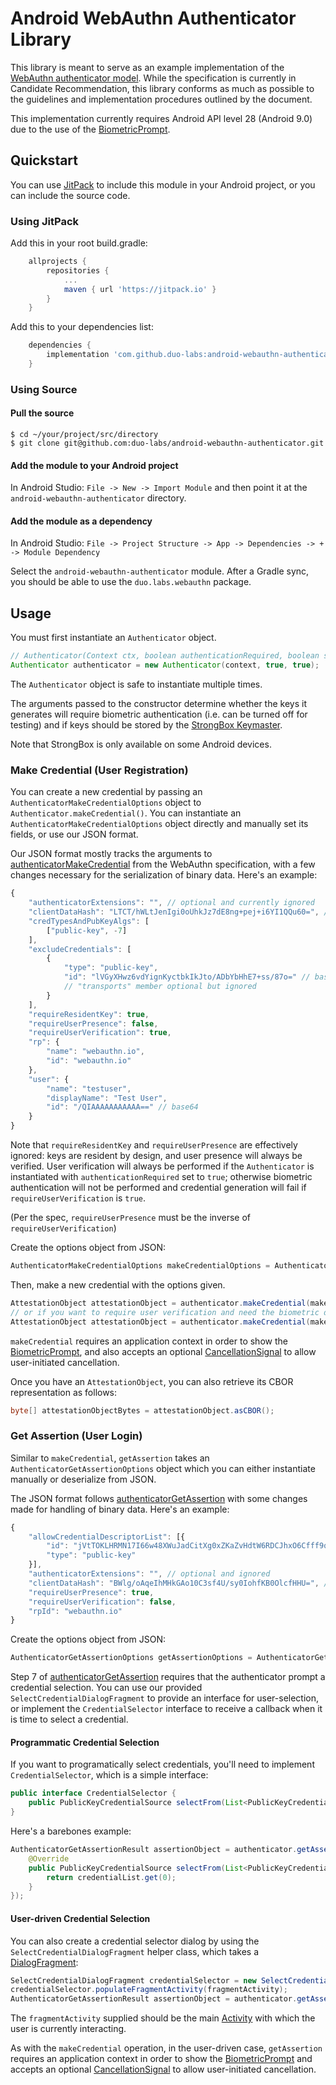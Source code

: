 # Android WebAuthn Authenticator Library

This library is meant to serve as an example implementation of the [WebAuthn
authenticator model](https://www.w3.org/TR/webauthn/#sctn-authenticator-model).
While the specification is currently in Candidate Recommendation, this library
conforms as much as possible to the guidelines and implementation procedures
outlined by the document.

This implementation currently requires Android API level 28 (Android 9.0) due
to the use of the 
[BiometricPrompt](https://developer.android.com/reference/android/hardware/biometrics/BiometricPrompt).

## Quickstart

You can use [JitPack](https://jitpack.io/) to include this module in your Android project, or you can include the source code.

### Using JitPack

Add this in your root build.gradle:

```groovy
    allprojects {
        repositories {
            ...
            maven { url 'https://jitpack.io' }
        }
    }
```
Add this to your dependencies list:

```groovy
    dependencies {
        implementation 'com.github.duo-labs:android-webauthn-authenticator:master-SNAPSHOT'
    }
```

### Using Source

#### Pull the source

```
$ cd ~/your/project/src/directory
$ git clone git@github.com:duo-labs/android-webauthn-authenticator.git
```

#### Add the module to your Android project

In Android Studio: `File -> New -> Import Module` and then point it at the `android-webauthn-authenticator` directory.

#### Add the module as a dependency

In Android Studio: `File -> Project Structure -> App -> Dependencies -> + -> Module Dependency`

Select the `android-webauthn-authenticator` module. After a Gradle sync, you should be able to use the
`duo.labs.webauthn` package.

## Usage

You must first instantiate an `Authenticator` object.

```java
// Authenticator(Context ctx, boolean authenticationRequired, boolean strongboxRequired)
Authenticator authenticator = new Authenticator(context, true, true);
```
The `Authenticator` object is safe to instantiate multiple times.

The arguments passed to the constructor determine whether the keys it generates will
require biometric  authentication (i.e. can be turned off for testing) and if keys should
be stored by the [StrongBox Keymaster](https://developer.android.com/training/articles/keystore).

Note that StrongBox is only available on some Android devices.

### Make Credential (User Registration)

You can create a new credential by passing an `AuthenticatorMakeCredentialOptions` object to
`Authenticator.makeCredential()`. You can instantiate an `AuthenticatorMakeCredentialOptions`
object directly and manually set its fields, or use our JSON format.

Our JSON format mostly tracks the arguments to [authenticatorMakeCredential](https://www.w3.org/TR/webauthn/#op-make-cred)
from the WebAuthn specification, with a few changes necessary for the serialization of binary data. Here's an example:

```javascript
{
    "authenticatorExtensions": "", // optional and currently ignored
    "clientDataHash": "LTCT/hWLtJenIgi0oUhkJz7dE8ng+pej+i6YI1QQu60=", // base64
    "credTypesAndPubKeyAlgs": [
        ["public-key", -7]
    ],
    "excludeCredentials": [
        {
            "type": "public-key",
            "id": "lVGyXHwz6vdYignKyctbkIkJto/ADbYbHhE7+ss/87o=" // base64
            // "transports" member optional but ignored
        }
    ],
    "requireResidentKey": true,
    "requireUserPresence": false,
    "requireUserVerification": true,
    "rp": {
        "name": "webauthn.io",
        "id": "webauthn.io"
    },
    "user": {
        "name": "testuser",
        "displayName": "Test User",
        "id": "/QIAAAAAAAAAAA==" // base64
    }
}
```

Note that `requireResidentKey` and `requireUserPresence` are effectively ignored: keys are resident by design, and user presence will always be verified. User verification will always be performed if the `Authenticator` is instantiated with `authenticationRequired` set to `true`; otherwise biometric authentication will not be performed and credential generation will fail if `requireUserVerification` is `true`.

(Per the spec, `requireUserPresence` must be the inverse of `requireUserVerification`)

Create the options object from JSON:

```java
AuthenticatorMakeCredentialOptions makeCredentialOptions = AuthenticatorMakeCredentialOptions.fromJSON(options);
```

Then, make a new credential with the options given.

```java
AttestationObject attestationObject = authenticator.makeCredential(makeCredentialOptions);
// or if you want to require user verification and need the biometric dialog:
AttestationObject attestationObject = authenticator.makeCredential(makeCredentialOptions, context, cancellationSignal);
```

`makeCredential` requires an application context in order to show the 
[BiometricPrompt](https://developer.android.com/reference/android/hardware/biometrics/BiometricPrompt), and
also accepts an optional [CancellationSignal](https://developer.android.com/reference/android/os/CancellationSignal)
to allow user-initiated cancellation.

Once you have an `AttestationObject`, you can also retrieve its CBOR representation as follows:

```java
byte[] attestationObjectBytes = attestationObject.asCBOR();
```

### Get Assertion (User Login)

Similar to `makeCredential`, `getAssertion` takes an `AuthenticatorGetAssertionOptions` object
which you can either instantiate manually or deserialize from JSON.

The JSON format follows [authenticatorGetAssertion](https://www.w3.org/TR/webauthn/#op-get-assertion) with
some changes made for handling of binary data. Here's an example:

```javascript
{
    "allowCredentialDescriptorList": [{
        "id": "jVtTOKLHRMN17I66w48XWuJadCitXg0xZKaZvHdtW6RDCJhxO6Cfff9qbYnZiMQ1pl8CzPkXcXEHwpQYFknN2w==", // base64
        "type": "public-key"
    }],
    "authenticatorExtensions": "", // optional and ignored
    "clientDataHash": "BWlg/oAqeIhMHkGAo10C3sf4U/sy0IohfKB0OlcfHHU=", // base64
    "requireUserPresence": true,
    "requireUserVerification": false,
    "rpId": "webauthn.io"
}
```

Create the options object from JSON:

```java
AuthenticatorGetAssertionOptions getAssertionOptions = AuthenticatorGetAssertionOptions.fromJSON(options);
```

Step 7 of [authenticatorGetAssertion](https://www.w3.org/TR/webauthn/#op-get-assertion) requires that
the authenticator prompt a credential selection. You can use our provided `SelectCredentialDialogFragment`
to provide an interface for user-selection, or implement the `CredentialSelector` interface to receive a
callback when it is time to select a credential.

#### Programmatic Credential Selection

If you want to programatically select credentials, you'll need to implement `CredentialSelector`, which is a simple interface:

```java
public interface CredentialSelector {
    public PublicKeyCredentialSource selectFrom(List<PublicKeyCredentialSource> credentialList);
}
```

Here's a barebones example:

```java
AuthenticatorGetAssertionResult assertionObject = authenticator.getAssertion(getAssertionOptions, new CredentialSelector() {
    @Override
    public PublicKeyCredentialSource selectFrom(List<PublicKeyCredentialSource> credentialList) {
        return credentialList.get(0);
    }
});
```

#### User-driven Credential Selection

You can also create a credential selector dialog by using the `SelectCredentialDialogFragment`
helper class, which takes a [DialogFragment](https://developer.android.com/reference/android/app/DialogFragment):

```java
SelectCredentialDialogFragment credentialSelector = new SelectCredentialDialogFragment();
credentialSelector.populateFragmentActivity(fragmentActivity);
AuthenticatorGetAssertionResult assertionObject = authenticator.getAssertion(options, credentialSelector, context, cancellationSignal);
```

The `fragmentActivity` supplied should be the main 
[Activity](https://developer.android.com/reference/android/app/Activity) 
with which the user is currently interacting.

As with the `makeCredential` operation, in the user-driven case, `getAssertion` requires an application context in order to show the 
[BiometricPrompt](https://developer.android.com/reference/android/hardware/biometrics/BiometricPrompt)
and accepts an optional 
[CancellationSignal](https://developer.android.com/reference/android/os/CancellationSignal)
to allow user-initiated cancellation.

